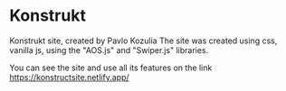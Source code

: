 # Konstrukt
Konstrukt site, created by Pavlo Kozulia
The site was created using css, vanilla js, using the "AOS.js" and "Swiper.js" libraries. 

You can see the site and use all its features on the link https://konstructsite.netlify.app/
